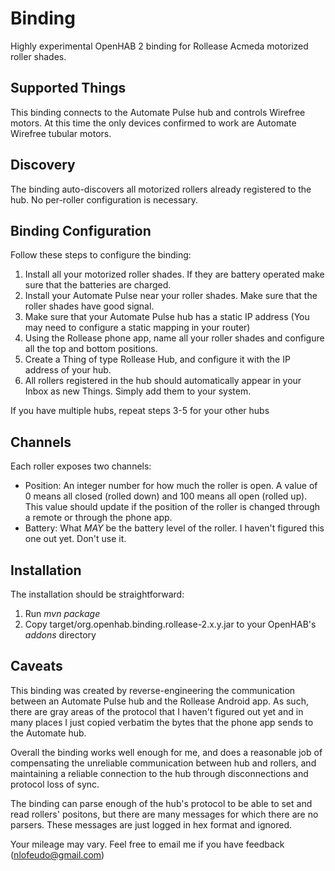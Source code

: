 # <bindingName> Binding

Highly experimental OpenHAB 2 binding for Rollease Acmeda motorized roller shades.

## Supported Things

This binding connects to the Automate Pulse hub and controls Wirefree motors. At this time the only devices confirmed to work are Automate Wirefree tubular motors.

## Discovery

The binding auto-discovers all motorized rollers already registered to the hub. No per-roller configuration is necessary.

## Binding Configuration

Follow these steps to configure the binding:

1) Install all your motorized roller shades. If they are battery operated make sure that the batteries are charged.
2) Install your Automate Pulse near your roller shades. Make sure that the roller shades have good signal.
3) Make sure that your Automate Pulse hub has a static IP address (You may need to configure a static mapping in your router)
4) Using the Rollease phone app, name all your roller shades and configure all the top and bottom positions. 
5) Create a Thing of type Rollease Hub, and configure it with the IP address of your hub.
6) All rollers registered in the hub should automatically appear in your Inbox as new Things. Simply add them to your system.

If you have multiple hubs, repeat steps 3-5 for your other hubs

## Channels

Each roller exposes two channels:

* Position: An integer number for how much the roller is open. A value of 0 means all closed (rolled down) and 100 means all open (rolled up). This value should update if the position of the roller is changed through a remote or through the phone app.
* Battery: What *MAY* be the battery level of the roller. I haven't figured this one out yet. Don't use it.

## Installation

The installation should be straightforward:

1) Run *mvn package*
2) Copy target/org.openhab.binding.rollease-2.x.y.jar to your OpenHAB's *addons* directory

## Caveats

This binding was created by reverse-engineering the communication between an Automate Pulse hub and the Rollease Android app. As such, there are gray areas of the protocol that I haven't figured out yet and in many places I just copied verbatim the bytes that the phone app sends to the Automate hub. 

Overall the binding works well enough for me, and does a reasonable job of compensating the unreliable communication between hub and rollers, and maintaining a reliable connection to the hub through disconnections and protocol loss of sync.

The binding can parse enough of the hub's protocol to be able to set and read rollers' positons, but there are many messages for which there are no parsers. These messages are just logged in hex format and ignored.

Your mileage may vary. Feel free to email me if you have feedback (nlofeudo@gmail.com)
